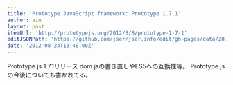 ```yaml
---
title: 'Prototype JavaScript framework: Prototype 1.7.1'
author: azu
layout: post
itemUrl: 'http://prototypejs.org/2012/8/8/prototype-1-7-1'
editJSONPath: 'https://github.com/jser/jser.info/edit/gh-pages/data/2012/08/index.json'
date: '2012-08-24T18:48:00Z'
---
```

Prototype.js 1.7.1リリース
dom.jsの書き直しやES5への互換性等。
Prototype.jsの今後についても書かれてる。
